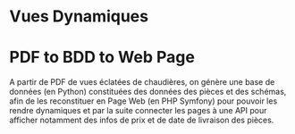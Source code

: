 # Vues Dynamiques
# PDF to BDD to Web Page

A partir de PDF de vues éclatées de chaudières, on génère une base de données (en Python) 
constituées des données des pièces et des schémas,
afin de les reconstituer en Page Web (en PHP Symfony) 
pour pouvoir les rendre dynamiques et par la suite
connecter les pages à une API pour afficher notamment
des infos de prix et de date de livraison des pièces.



